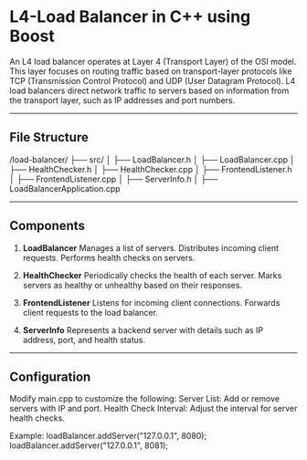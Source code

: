 # L4-Load Balancer in C++ using Boost 

An L4 load balancer operates at Layer 4 (Transport Layer) of the OSI model. 
This layer focuses on routing traffic based on transport-layer protocols like TCP (Transmission Control Protocol) and UDP (User Datagram Protocol). 
L4 load balancers direct network traffic to servers based on information from the transport layer, such as IP addresses and port numbers.

------------------------------------------
File Structure 
------------------------------------------
/load-balancer/
├── src/
│   ├── LoadBalancer.h
│   ├── LoadBalancer.cpp
│   ├── HealthChecker.h
│   ├── HealthChecker.cpp
│   ├── FrontendListener.h
│   ├── FrontendListener.cpp
│   ├── ServerInfo.h
│   ├── LoadBalancerApplication.cpp

------------------------------------------
Components
------------------------------------------
1. **LoadBalancer**
Manages a list of servers.
Distributes incoming client requests.
Performs health checks on servers.

2. **HealthChecker**
Periodically checks the health of each server.
Marks servers as healthy or unhealthy based on their responses.

3. **FrontendListener**
Listens for incoming client connections.
Forwards client requests to the load balancer.

4. **ServerInfo**
Represents a backend server with details such as IP address, port, and health status.

------------------------------------------
**Configuration**
------------------------------------------
Modify main.cpp to customize the following:
Server List: Add or remove servers with IP and port.
Health Check Interval: Adjust the interval for server health checks.

Example:
loadBalancer.addServer("127.0.0.1", 8080);
loadBalancer.addServer("127.0.0.1", 8081);
